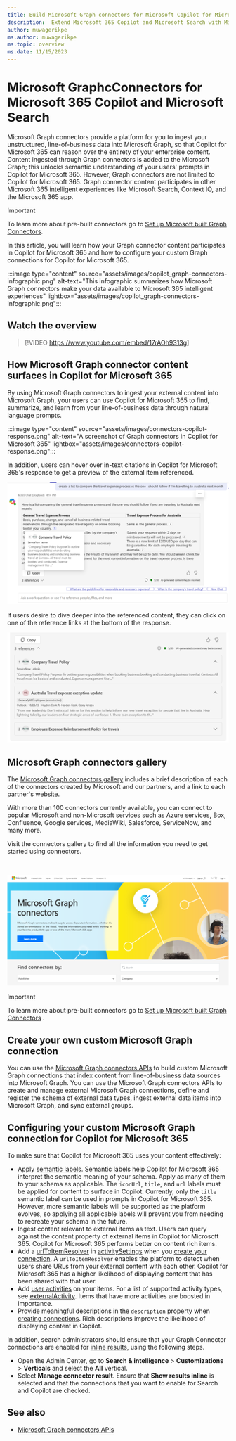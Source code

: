 ```yaml
---
title: Build Microsoft Graph connectors for Microsoft Copilot for Microsoft 365
description:  Extend Microsoft 365 Copilot and Microsoft Search with Microsoft Graph connectors
author: muwagerikpe
ms.author: muwagerikpe
ms.topic: overview
ms.date: 11/15/2023
---
```


# Microsoft GraphcConnectors for Microsoft 365 Copilot and Microsoft Search

Microsoft Graph connectors provide a platform for you to ingest your unstructured, line-of-business data into Microsoft Graph, so that Copilot for Microsoft 365 can reason over the entirety of your enterprise content. Content ingested through Graph connectors is added to the Microsoft Graph; this unlocks semantic understanding of your users' prompts in Copilot for Microsoft 365. However, Graph connectors are not limited to Copilot for Microsoft 365. Graph connector content participates in other Microsoft 365 intelligent experiences like Microsoft Search, Context IQ, and the Microsoft 365 app.

> [!IMPORTANT]
>
> To learn more about pre-built connectors go to [Set up Microsoft built Graph Connectors](/microsoftsearch/configure-connector).

In this article, you will learn how your Graph connector content participates in Copilot for Microsoft 365 and how to configure your custom Graph connections for Copilot for Microsoft 365.

:::image type="content" source="assets/images/copilot_graph-connectors-infographic.png" alt-text="This infographic summarizes how Microsoft Graph connectors make your data available to Microsoft 365 intelligent experiences" lightbox="assets/images/copilot_graph-connectors-infographic.png":::

## Watch the overview

> [!VIDEO https://www.youtube.com/embed/17rAOh9313g]

## How Microsoft Graph connector content surfaces in Copilot for Microsoft 365

By using Microsoft Graph connectors to ingest your external content into Microsoft Graph, your users can use Copilot for Microsoft 365 to find, summarize, and learn from your line-of-business data through natural language prompts.

:::image type="content" source="assets/images/connectors-copilot-response.png" alt-text="A screenshot of Graph connectors in Copilot for Microsoft 365" lightbox="assets/images/connectors-copilot-response.png":::

In addition, users can hover over in-text citations in Copilot for Microsoft 365's response to get a preview of the external item referenced.

![A screenshot of hovering over a Graph connectors response in Copilot for Microsoft 365](assets/images/connectors-copilot-hover.png)

If users desire to dive deeper into the referenced content, they can click on one of the reference links at the bottom of the response.

![A screenshot of Graph connectors reference list in Copilot for Microsoft 365](assets/images/connectors-copilot-logo.png)

## Microsoft Graph connectors gallery

The [Microsoft Graph connectors gallery](https://www.microsoft.com/microsoft-search/connectors) includes a brief description of each of the connectors created by Microsoft and our partners, and a link to each partner's website.

With more than 100 connectors currently available, you can connect to popular Microsoft and non-Microsoft services such as Azure services, Box, Confluence, Google services, MediaWiki, Salesforce, ServiceNow, and many more.

Visit the connectors gallery to find all the information you need to get started using connectors.

<br>

![Image showing the new connectors gallery.](assets/images/connectors-gallery.png)


> [!IMPORTANT]
>
> To learn more about pre-built connectors go to [Set up Microsoft built Graph Connectors](/microsoftsearch/configure-connector) .

## Create your own custom Microsoft Graph connection

You can use the [Microsoft Graph connectors APIs](/graph/connecting-external-content-connectors-api-overview?context=microsoft-365-copilot/extensibility/context) to build custom Microsoft Graph connections that index content from line-of-business data sources into Microsoft Graph. You can use the Microsoft Graph connectors APIs to create and manage external Microsoft Graph connections, define and register the schema of external data types, ingest external data items into Microsoft Graph, and sync external groups.

## Configuring your custom Microsoft Graph connection for Copilot for Microsoft 365

To make sure that Copilot for Microsoft 365 uses your content effectively:

- Apply [semantic labels](/graph/connecting-external-content-manage-schema). Semantic labels help Copilot for Microsoft 365 interpret the semantic meaning of your schema. Apply as many of them to your schema as applicable. The `iconUrl`, `title`, and `url` labels must be applied for content to surface in Copilot. Currently, only the `title` semantic label can be used in prompts in Copilot for Microsoft 365. However, more semantic labels will be supported as the platform evolves, so applying all applicable labels will prevent you from needing to recreate your schema in the future.
- Ingest content relevant to external items as text. Users can query against the content property of external items in Copilot for Microsoft 365. Copilot for Microsoft 365 performs better on content rich items.
- Add a [urlToItemResolver](/graph/api/resources/externalconnectors-urltoitemresolverbase) in [activitySettings](/graph/api/resources/externalconnectors-activitysettings) when you [create your connection](/graph/connecting-external-content-manage-connections#create-a-connection). A `urlToItemResolver` enables the platform to detect when users share URLs from your external content with each other. Copilot for Microsoft 365 has a higher likelihood of displaying content that has been shared with that user.
- Add [user activities](/graph/api/externalconnectors-externalitem-addactivities) on your items. For a list of supported activity types, see [externalActivity](/graph/api/resources/externalconnectors-externalactivity). Items that have more activities are boosted in importance.
- Provide meaningful descriptions in the `description` property when [creating connections](/graph/api/externalconnectors-external-post-connections). Rich descriptions improve the likelihood of displaying content in Copilot.

In addition, search administrators should ensure that your Graph Connector connections are enabled for [inline results](/microsoftsearch/connectors-in-all-vertical), using the following steps.

- Open the Admin Center, go to **Search & intelligence** > **Customizations** > **Verticals** and select the **All** vertical.
- Select **Manage connector result**. Ensure that **Show results inline** is selected and that the connections that you want to enable for Search and Copilot are checked.

## See also

- [Microsoft Graph connectors APIs](/graph/connecting-external-content-connectors-api-overview?context=microsoft-365-copilot/extensibility/context)
